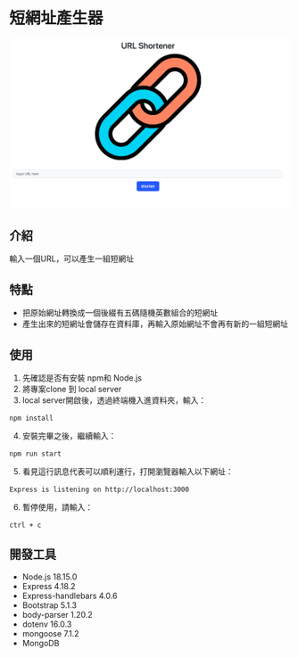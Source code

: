 # 短網址產生器
![1](https://raw.githubusercontent.com/Sawd1208/URL-shortener/main/public/1.png)



## 介紹
輸入一個URL，可以產生一組短網址

## 特點
- 把原始網址轉換成一個後綴有五碼隨機英數組合的短網址
- 產生出來的短網址會儲存在資料庫，再輸入原始網址不會再有新的一組短網址

## 使用
1. 先確認是否有安裝 npm和 Node.js
2. 將專案clone 到 local server
3. local server開啟後，透過終端機入進資料夾，輸入：
```
npm install
```
4. 安裝完畢之後，繼續輸入：
```
npm run start
```
5. 看見這行訊息代表可以順利運行，打開瀏覽器輸入以下網址：
```
Express is listening on http://localhost:3000
```
6. 暫停使用，請輸入：
```
ctrl + c
```

## 開發工具
- Node.js 18.15.0
- Express 4.18.2
- Express-handlebars 4.0.6
- Bootstrap 5.1.3
- body-parser 1.20.2
- dotenv 16.0.3
- mongoose 7.1.2
- MongoDB